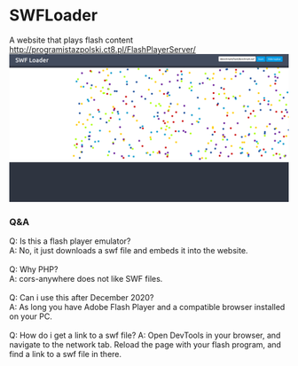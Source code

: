 # SWFLoader
A website that plays flash content
http://programistazpolski.ct8.pl/FlashPlayerServer/<br>
![screenshot](https://raw.githubusercontent.com/ProgramistaZpolski/swfloader/master/Screenshot_2020-12-01%20SWF%20Loader.png)
### Q&A
Q: Is this a flash player emulator?<br>
A: No, it just downloads a swf file and embeds it into the website.<br><br>
Q: Why PHP?<br>
A: cors-anywhere does not like SWF files.<br><br>
Q: Can i use this after December 2020?<br>
A: As long you have Adobe Flash Player and a compatible browser installed on your PC.<br><br>
Q: How do i get a link to a swf file?
A: Open DevTools in your browser, and navigate to the network tab. Reload the page with your flash program, and find a link to a swf file in there.
